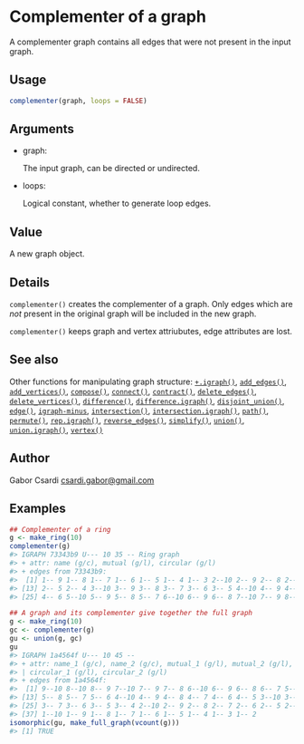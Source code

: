 # Complementer of a graph

A complementer graph contains all edges that were not present in the
input graph.

## Usage

``` r
complementer(graph, loops = FALSE)
```

## Arguments

- graph:

  The input graph, can be directed or undirected.

- loops:

  Logical constant, whether to generate loop edges.

## Value

A new graph object.

## Details

`complementer()` creates the complementer of a graph. Only edges which
are *not* present in the original graph will be included in the new
graph.

`complementer()` keeps graph and vertex attriubutes, edge attributes are
lost.

## See also

Other functions for manipulating graph structure:
[`+.igraph()`](https://r.igraph.org/reference/plus-.igraph.md),
[`add_edges()`](https://r.igraph.org/reference/add_edges.md),
[`add_vertices()`](https://r.igraph.org/reference/add_vertices.md),
[`compose()`](https://r.igraph.org/reference/compose.md),
[`connect()`](https://r.igraph.org/reference/ego.md),
[`contract()`](https://r.igraph.org/reference/contract.md),
[`delete_edges()`](https://r.igraph.org/reference/delete_edges.md),
[`delete_vertices()`](https://r.igraph.org/reference/delete_vertices.md),
[`difference()`](https://r.igraph.org/reference/difference.md),
[`difference.igraph()`](https://r.igraph.org/reference/difference.igraph.md),
[`disjoint_union()`](https://r.igraph.org/reference/disjoint_union.md),
[`edge()`](https://r.igraph.org/reference/edge.md),
[`igraph-minus`](https://r.igraph.org/reference/igraph-minus.md),
[`intersection()`](https://r.igraph.org/reference/intersection.md),
[`intersection.igraph()`](https://r.igraph.org/reference/intersection.igraph.md),
[`path()`](https://r.igraph.org/reference/path.md),
[`permute()`](https://r.igraph.org/reference/permute.md),
[`rep.igraph()`](https://r.igraph.org/reference/rep.igraph.md),
[`reverse_edges()`](https://r.igraph.org/reference/reverse_edges.md),
[`simplify()`](https://r.igraph.org/reference/simplify.md),
[`union()`](https://r.igraph.org/reference/union.md),
[`union.igraph()`](https://r.igraph.org/reference/union.igraph.md),
[`vertex()`](https://r.igraph.org/reference/vertex.md)

## Author

Gabor Csardi <csardi.gabor@gmail.com>

## Examples

``` r
## Complementer of a ring
g <- make_ring(10)
complementer(g)
#> IGRAPH 73343b9 U--- 10 35 -- Ring graph
#> + attr: name (g/c), mutual (g/l), circular (g/l)
#> + edges from 73343b9:
#>  [1] 1-- 9 1-- 8 1-- 7 1-- 6 1-- 5 1-- 4 1-- 3 2--10 2-- 9 2-- 8 2-- 7 2-- 6
#> [13] 2-- 5 2-- 4 3--10 3-- 9 3-- 8 3-- 7 3-- 6 3-- 5 4--10 4-- 9 4-- 8 4-- 7
#> [25] 4-- 6 5--10 5-- 9 5-- 8 5-- 7 6--10 6-- 9 6-- 8 7--10 7-- 9 8--10

## A graph and its complementer give together the full graph
g <- make_ring(10)
gc <- complementer(g)
gu <- union(g, gc)
gu
#> IGRAPH 1a4564f U--- 10 45 -- 
#> + attr: name_1 (g/c), name_2 (g/c), mutual_1 (g/l), mutual_2 (g/l),
#> | circular_1 (g/l), circular_2 (g/l)
#> + edges from 1a4564f:
#>  [1] 9--10 8--10 8-- 9 7--10 7-- 9 7-- 8 6--10 6-- 9 6-- 8 6-- 7 5--10 5-- 9
#> [13] 5-- 8 5-- 7 5-- 6 4--10 4-- 9 4-- 8 4-- 7 4-- 6 4-- 5 3--10 3-- 9 3-- 8
#> [25] 3-- 7 3-- 6 3-- 5 3-- 4 2--10 2-- 9 2-- 8 2-- 7 2-- 6 2-- 5 2-- 4 2-- 3
#> [37] 1--10 1-- 9 1-- 8 1-- 7 1-- 6 1-- 5 1-- 4 1-- 3 1-- 2
isomorphic(gu, make_full_graph(vcount(g)))
#> [1] TRUE
```

